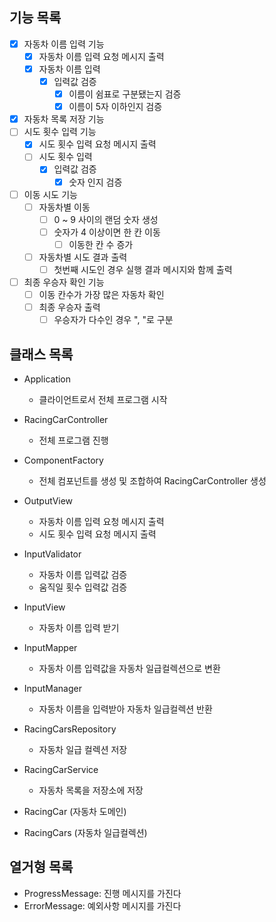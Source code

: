 ## 기능 목록

- [x] 자동차 이름 입력 기능
    - [x] 자동차 이름 입력 요청 메시지 출력
    - [x] 자동차 이름 입력
        - [x] 입력값 검증
            - [x] 이름이 쉼표로 구분됐는지 검증
            - [x] 이름이 5자 이하인지 검증
- [x] 자동차 목록 저장 기능
- [ ] 시도 횟수 입력 기능
    - [x] 시도 횟수 입력 요청 메시지 출력
    - [ ] 시도 횟수 입력
        - [x] 입력값 검증
            - [x] 숫자 인지 검증
- [ ] 이동 시도 기능
    - [ ] 자동차별 이동
        - [ ] 0 ~ 9 사이의 랜덤 숫자 생성
        - [ ] 숫자가 4 이상이면 한 칸 이동
            - [ ] 이동한 칸 수 증가
    - [ ] 자동차별 시도 결과 출력
        - [ ] 첫번째 시도인 경우 실행 결과 메시지와 함께 출력
- [ ] 최종 우승자 확인 기능
    - [ ] 이동 칸수가 가장 많은 자동차 확인
    - [ ] 최종 우승자 출력
        - [ ] 우승자가 다수인 경우 ", "로 구분

## 클래스 목록

- Application
    - 클라이언트로서 전체 프로그램 시작

- RacingCarController
    - 전체 프로그램 진행

- ComponentFactory
    - 전체 컴포넌트를 생성 및 조합하여 RacingCarController 생성

- OutputView
    - 자동차 이름 입력 요청 메시지 출력
    - 시도 횟수 입력 요청 메시지 출력

- InputValidator
    - 자동차 이름 입력값 검증
    - 움직일 횟수 입력값 검증

- InputView
    - 자동차 이름 입력 받기

- InputMapper
    - 자동차 이름 입력값을 자동차 일급컬렉션으로 변환

- InputManager
    - 자동차 이름을 입력받아 자동차 일급컬렉션 반환

- RacingCarsRepository
    - 자동차 일급 컬렉션 저장

- RacingCarService
    - 자동차 목록을 저장소에 저장

- RacingCar (자동차 도메인)

- RacingCars (자동차 일급컬렉션)

## 열거형 목록

- ProgressMessage: 진행 메시지를 가진다
- ErrorMessage: 예외사항 메시지를 가진다
